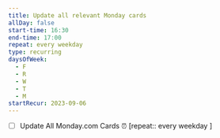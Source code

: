 ```yaml
---
title: Update all relevant Monday cards
allDay: false
start-time: 16:30
end-time: 17:00
repeat: every weekday
type: recurring
daysOfWeek:
  - F
  - R
  - W
  - T
  - M
startRecur: 2023-09-06
---
```



- [ ] Update All Monday.com Cards  ⏰  [repeat::  every weekday ]
